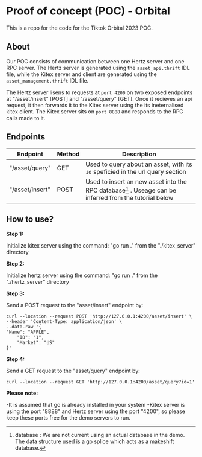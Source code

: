 # Proof of concept (POC) - Orbital

This is a repo for the code for the Tiktok Orbital 2023 POC.


## About
Our POC consists of communication between one Hertz server and one RPC server. The Hertz server is generated using the `asset_api.thrift` IDL file, while the Kitex server and client are generated using the `asset_management.thrift` IDL file.

The Hertz server lisens to requests at `port 4200` on two exposed endpoints at "/asset/insert" [POST] and "/asset/query" [GET]. Once it recieves an api request, it then forwards it to the Kitex server using the its ineternalised kitex client. The Kitex server sits on `port 8888` and responds to the RPC calls made to it.


## Endpoints
| Endpoint | Method | Description |
| --- | --- | --- |
|"/asset/query" | GET | Used to query about an asset, with its `id` speficied in the url query section |
|"/asset/insert" | POST | Used to insert an new asset into the RPC database[^1] . Useage can be inferred from the tutorial below |


## How to use?
**Step 1:**

Initialize kitex server using the command:
"go run ."
from the "./kitex_server" directory


**Step 2:**

Initialize hertz server using the command:
"go run ."
from the "./hertz_server" directory

**Step 3:**

Send a POST request to the "asset/insert" endpoint by:

```
curl --location --request POST 'http://127.0.0.1:4200/asset/insert' \
--header 'Content-Type: application/json' \
--data-raw '{
"Name": "APPLE",
	"ID": "1",
	"Market": "US"
}'
```


**Step 4:**

Send a GET request to the "asset/query" endpoint by:
```
curl --location --request GET 'http://127.0.0.1:4200/asset/query?id=1'
```




**Please note:**

-It is assumed that go is already installed in your system
-Kitex server is using the port "8888" and Hertz server using the port "4200", so please keep these ports free for the demo servers to run. 


[^1]: database : We are not current using an actual database in the demo. The data structure used is a go splice which acts as a makeshift database.
